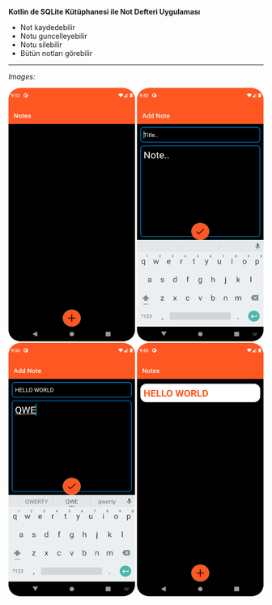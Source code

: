 **Kotlin de SQLite Kütüphanesi ile Not Defteri Uygulaması**

 - Not kaydedebilir
 - Notu guncelleyebilir
 - Notu silebilir
 - Bütün notları görebilir


---
*Images:*

<img src="https://github.com/Furkannc/Kotlin-SQLite-Not-Uygulamasi/blob/main/images/1.png?raw=true" alt="2img"  width="250"  height="500">

<img src="https://github.com/Furkannc/Kotlin-SQLite-Not-Uygulamasi/blob/main/images/2.png?raw=true"  alt="1img"  width="250"  height="500">

<img src="https://github.com/Furkannc/Kotlin-SQLite-Not-Uygulamasi/blob/main/images/3.png?raw=true"  alt="First img"  width="250"  height="500">

<img src="https://github.com/Furkannc/Kotlin-SQLite-Not-Uygulamasi/blob/main/images/4.png?raw=true"  alt="First img"  width="250"  height="500">


